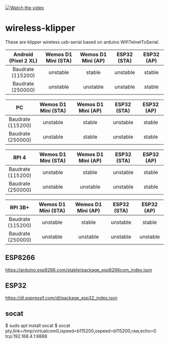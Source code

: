 
[![Watch the video](https://i.imgur.com/vKb2F1B.png)](http://www.youtube.com/embed/5qxUraexkFY)

# wireless-klipper
These are klipper wireless usb-serial based on arduino WifiTelnetToSerial.

|  Android (Pixel 2 XL) | Wemos D1 Mini (STA) | Wemos D1 Mini (AP) | ESP32 (STA) | ESP32 (AP) |
| :----: | :----: | :----: | :----: | :----: |
| Baudrate<br>(115200) | unstable | stable | unstable | stable | 
| Baudrate<br>(250000) | unstable | unstable | unstable | stable |

|  PC     | Wemos D1 Mini (STA) | Wemos D1 Mini (AP) | ESP32 (STA) | ESP32 (AP) |
| :----: | :----: | :----: | :----: | :----: |
| Baudrate<br>(115200) | unstable | stable | unstable | stable | 
| Baudrate<br>(250000) | unstable | stable | unstable | stable |

|  RPI 4 | Wemos D1 Mini (STA) | Wemos D1 Mini (AP) | ESP32 (STA) | ESP32 (AP) |
| :----: | :----: | :----: | :----: | :----: |
| Baudrate<br>(115200) | unstable | stable | unstable | stable | 
| Baudrate<br>(250000) | unstable | unstable | unstable | stable |

|  RPI 3B+ | Wemos D1 Mini (STA) | Wemos D1 Mini (AP) | ESP32 (STA) | ESP32 (AP) |
| :----: | :----: | :----: | :----: | :----: |
| Baudrate<br>(115200) | unstable | stable | unstable | stable | 
| Baudrate<br>(250000) | unstable | unstable | unstable | unstable |

## ESP8266
https://arduino.esp8266.com/stable/package_esp8266com_index.json

## ESP32
https://dl.espressif.com/dl/package_esp32_index.json

## socat
$ sudo apt install socat
$ socat pty,link=/tmp/virtualcom0,ispeed=b115200,ospeed=b115200,raw,echo=0 tcp:192.168.4.1:8888
